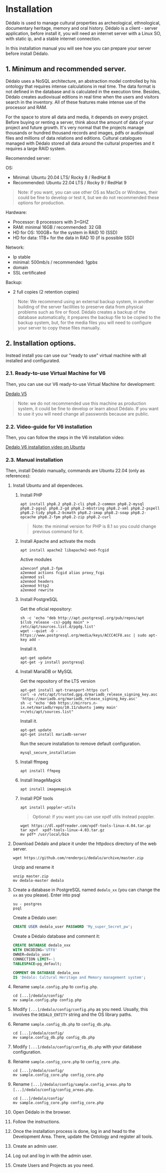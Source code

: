 # Installation

Dédalo is used to manage cultural properties as archeological, ethnological, documentary heritage, memory and oral history. Dédalo is a client -  server application, before install it, you will need an internet server with a Linux SO, with static ip, and a stable internet connection.

In this installation manual you will see how you can prepare your server before install Dédalo.

## 1. Minimum and recommended server.

Dédalo uses a NoSQL architecture, an abstraction model controlled by his ontology that requires intense calculations in real time. The data format is not defined in the database and is calculated in the execution time. Besides, Dédalo creates audiovisual editions in real time when the users and visitors search in the inventory. All of these features make intense use of the processor and RAM.

For the space to store all data and media, it depends on every project. Before buying or renting a server, think about the amount of data of your project and future growth. It's very normal that the projects manage thousands or hundred thousand records and images, pdfs or audiovisual files and millions of data relations and editions. Cultural catalogues managed with Dédalo stored all data around the cultural properties and it requires a large RAID system.

Recomennded server:

OS:

- Minimal: Ubuntu 20.04 LTS/ Rocky 8 / RedHat 8
- Recommended:  Ubuntu 22.04 LTS / Rocky 9 / RedHat 9

> Note: if you want, you can use other OS as MacOs or Windows, their could be fine to develop or test it, but we do not recommended these options for production.

Hardware:

- Processor: 8 processors with 3+GHZ
- RAM: minimal 16GB / recommended: 32 GB
- HD for OS: 100GB+ for the system in RAID 10 (SSD)
- HD for data: 1TB+ for the data in RAD 10 (if is possible SSD)

Network:

- Ip stable
- minimal: 500mb/s / recommended: 1gpbs
- domain
- SSL certificated

Backup:

- 2 full copies (2 retention copies)

> Note: We recommend using an external backup system, in another building of the server facilities to preserve data from physical problems such as fire or flood.
> Dédalo creates a backup of the database automatically, it prepares the backup file to be copied to the backup system, but, for the media files you will need to configure your server to copy these files manually.

## 2. Installation options.

Instead install you can use our "ready to use" virtual machine with all installed and configurated.

### 2.1. Ready-to-use Virtual Machine for V6

Then, you can use our V6 ready-to-use Virtual Machine for development:

<p><a href="https://dedalo.dev/v6" target="_blank">Dedalo V5</a></p>

> Note: we do not recommended use this machine as production system, it could be fine to develop or learn about Dédalo. If you want to use it you will need change all passwords because are public.

### 2.2. Video-guide for V6 installation

Then, you can follow the steps in the V6 installation video:

<p><a href="https://dedalo.dev/v5_install" target="_blank">Dedalo V6 installation video on Ubuntu</a></p>

### 2.3. Manual installation

Then, install Dédalo manually, commands are Ubuntu 22.04 (only as references):

1. Install Ubuntu and all dependeces.

   1. Install PHP

      ```shell
      apt install php8.2 php8.2-cli php8.2-common php8.2-mysql php8.2-pgsql php8.2-gd php8.2-mbstring php8.2-xml php8.2-pspell php8.2-tidy php8.2-bcmath php8.2-imap php8.2-soap php8.2-opcache php8.2-fpm php8.2-zip php8.2-curl
      ```

      > Note: the minimal version for PHP is 8.1 so you could change previous command for it.
      >
   2. Install Apache and activate the mods

      ```shell
      apt install apache2 libapache2-mod-fcgid
      ```

      Active modules

      ```shell
      a2enconf php8.2-fpm
      a2enmod actions fcgid alias proxy_fcgi
      a2enmod ssl
      a2enmod headers
      a2enmod http2
      a2enmod rewrite
      ```
   3. Install PostgreSQL

      Get the oficial repository:

      ```shell
      sh -c 'echo "deb http://apt.postgresql.org/pub/repos/apt $(lsb_release -cs)-pgdg main" > /etc/apt/sources.list.d/pgdg.list'
      wget --quiet -O - https://www.postgresql.org/media/keys/ACCC4CF8.asc | sudo apt-key add -
      ```

      Install it.

      ```shell
      apt-get update
      apt-get -y install postgresql
      ```
   4. Install MariaDB or MySQL

      Get the repository of the LTS version

      ```shell
      apt-get install apt-transport-https curl
      curl -o /etc/apt/trusted.gpg.d/mariadb_release_signing_key.asc 'https://mariadb.org/mariadb_release_signing_key.asc'
      sh -c "echo 'deb https://mirrors.n-ix.net/mariadb/repo/10.11/ubuntu jammy main' >>/etc/apt/sources.list"
      ```

      Install it.

      ```shell
      apt-get update
      apt-get install mariadb-server
      ```

      Run the secure installation to remove default configuration.

      ```shell
      mysql_secure_installation
      ```
   5. Install ffmpeg

      ```shell
      apt install ffmpeg
      ```
   6. Install ImageMagick

      ```shell
      apt install imagemagick
      ```
   7. Install PDF tools

      ```shell
      apt install poppler-utils
      ```

      > Optional: if you want you can use xpdf utils instead poppler.
      >

      ```shell
      wget https://dl.xpdfreader.com/xpdf-tools-linux-4.04.tar.gz
      tar xpvf  xpdf-tools-linux-4.03.tar.gz
      mv pdf* /usr/local/bin
      ```
2. Download Dédalo and place it under the httpdocs directory of the web server.

   ```shell
   wget https://github.com/renderpci/dedalo/archive/master.zip
   ```

   Unzip and rename it

   ```shell
   unzip master.zip
   mv dedalo-master dedalo
   ```
3. Create a database in PostgreSQL named `dedalo_xx` (you can change the `xx` as you please).
   Enter into psql

   ```shell
   su - postgres
   psql
   ```

   Create a Dédalo user:

   ```sql
   CREATE USER dedalo_user PASSWORD 'My_super_Secret_pw';
   ```

   Create a Dédalo database and comment it:

   ```sql
   CREATE DATABASE dedalo_xxx
   WITH ENCODING='UTF8'
   OWNER=dedalo_user
   CONNECTION LIMIT=-1
   TABLESPACE=pg_default;

   COMMENT ON DATABASE dedalo_xxx
   IS 'Dédalo: Cultural Heritage and Memory management system';
   ```
4. Rename `sample.config.php` to `config.php`.

   ```shell
   cd [...]/dedalo/config/
   mv sample.config.php config.php
   ```
5. Modify `[...]/dedalo/config/config.php` as you need. Usually, this involves the `DEDALO_ENTITY` string and the OS library paths.
6. Rename `sample.config_db.php` to `config_db.php`.

   ```shell
   cd [...]/dedalo/config/
   mv sample.config_db.php config_db.php
   ```
7. Modify `[...]/dedalo/config/config_db.php` with your database configuration.
8. Rename `sample.config_core.php` to `config_core.php`.

   ```shell
   cd [...]/dedalo/config/
   mv sample.config_core.php config_core.php
   ```
9. Rename `[...]/dedalo/config/sample.config_areas.php` to `[...]/dedalo/config/config_areas.php`.

   ```shell
   cd [...]/dedalo/config/
   mv sample.config_core.php config_core.php
   ```
10. Open Dédalo in the browser.
11. Follow the instructions.
12. Once the installation process is done, log in and head to the Development Area. There, update the Ontology and register all tools.
13. Create an admin user.
14. Log out and log in with the admin user.
15. Create Users and Projects as you need.


